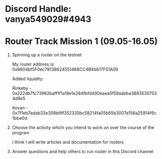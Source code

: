 # Discord Handle: vanya549029#4943
# Router Track Mission 1 (09.05-16.05)

1. Spinning up a router on the testnet

   My router address is: 0x8604bf5F0ec78138624551468CC4B4b617F51A09

      Added liquidity:

   Rinkeby - 0x222db7fc73982baff1f1a18e1e284fbfd490eaea5f59aabba38835307024d8e5
     
   Kovan - 0x7f1eb7adab33e358b6ff352335bc58214fa05b65b3007e156a25914f6c1bbe0d


2. Choose the activity which you intend to work on over the course of the program

 
     I think I will write articles and documentation for routers
     

3. Answer questions and help others to run router in this Discord channel
 


